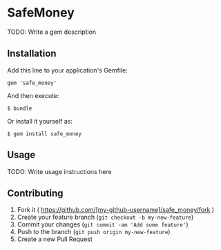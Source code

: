 # SafeMoney

TODO: Write a gem description

## Installation

Add this line to your application's Gemfile:

    gem 'safe_money'

And then execute:

    $ bundle

Or install it yourself as:

    $ gem install safe_money

## Usage

TODO: Write usage instructions here

## Contributing

1. Fork it ( https://github.com/[my-github-username]/safe_money/fork )
2. Create your feature branch (`git checkout -b my-new-feature`)
3. Commit your changes (`git commit -am 'Add some feature'`)
4. Push to the branch (`git push origin my-new-feature`)
5. Create a new Pull Request
